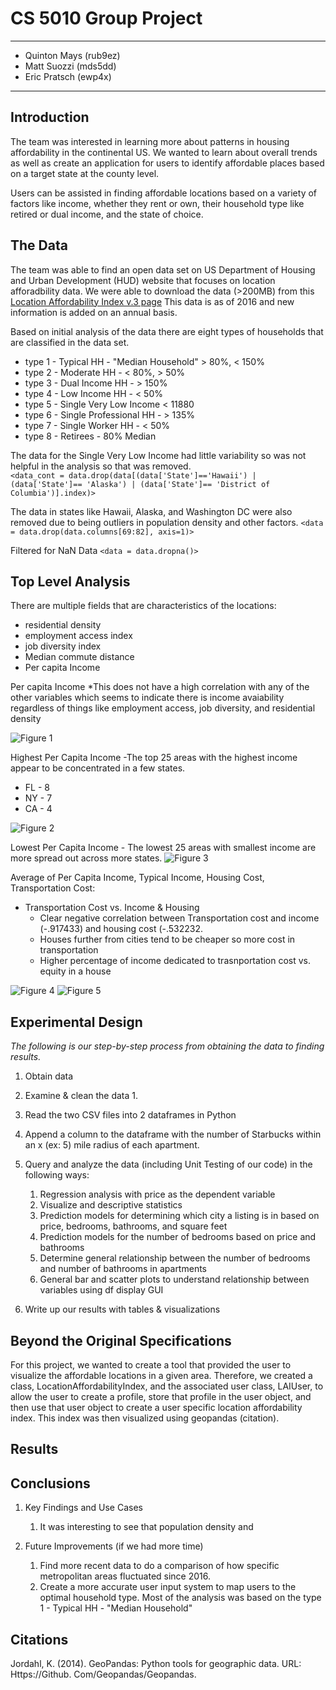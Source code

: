 # CS 5010 Group Project
---
- Quinton Mays (rub9ez)
- Matt Suozzi (mds5dd)
- Eric Pratsch (ewp4x)
---
## Introduction
The team was interested in learning more about patterns in housing affordability in the continental US.  We wanted to learn about overall trends as well as create an application for users to identify affordable places based on a target state at the county level.  

Users can be assisted in finding affordable locations based on a variety of factors like income, whether they rent or own, their household type like retired or dual income, and the state of choice.

## The Data
The team was able to find an open data set on US Department of Housing and Urban Development (HUD) website that focuses on location afforadbility data.  We were able to download the data (>200MB) from this [Location Affordability Index v.3 page](https://hudgis-hud.opendata.arcgis.com/datasets/location-affordability-index-v-3?geometry=-82.653%2C-52.642%2C83.284%2C85.381)  This data is as of 2016 and new information is added on an annual basis.

Based on initial analysis of the data there are eight types of households that are classified in the data set.   
*  type 1 - Typical HH - "Median Household" > 80%, < 150%
*  type 2 - Moderate HH - < 80%, > 50%
*  type 3 - Dual Income HH - > 150%
*  type 4 - Low Income HH - < 50%
*  type 5 - Single Very Low Income  < 11880
*  type 6 - Single Professional HH - > 135%
*  type 7 - Single Worker HH - < 50%
*  type 8 - Retirees - 80% Median

The data for the Single Very Low Income had little variability so was not helpful in the analysis so that was removed.  
`<data_cont = data.drop(data[(data['State']=='Hawaii') | (data['State']== 'Alaska') | (data['State']== 'District of Columbia')].index)>`

The data in states like Hawaii, Alaska, and Washington DC were also removed due to being outliers in population density and other factors.
`<data = data.drop(data.columns[69:82], axis=1)>`

Filtered for NaN Data
`<data = data.dropna()>`

## Top Level Analysis
There are multiple fields that are characteristics of the locations:
* residential density
* employment access index
* job diversity index
* Median commute distance
* Per capita Income

Per capita Income
*This does not have a high correlation with any of the other variables which seems to indicate there is income avaiability regardless of things like employment access, job diversity, and residential density

![Figure 1](https://github.com/q-maze/location-affordability-tool/blob/main/Report/Scatter%20Plot%20of%20Main%20Measurements.png)

Highest Per Capita Income -The top 25 areas with the highest income appear to be concentrated in a few states.
* FL - 8
* NY - 7
* CA - 4

![Figure 2](https://github.com/q-maze/location-affordability-tool/blob/main/Report/Highest%20Income%20Per%20Capita.png)

Lowest Per Capita Income - The lowest 25 areas with smallest income are more spread out across more states.
![Figure 3](https://github.com/q-maze/location-affordability-tool/blob/main/Report/Lowest%20Income%20Per%20Capita.png)

Average of Per Capita Income, Typical Income, Housing Cost, Transportation Cost:
* Transportation Cost vs. Income & Housing
   * Clear negative correlation between Transportation cost and income (-.917433) and housing cost (-.532232.
   * Houses further from cities tend to be cheaper so more cost in transportation 
   * Higher percentage of income dedicated to trasnportation cost vs. equity in a house

![Figure 4](https://github.com/q-maze/location-affordability-tool/blob/main/Report/correlation%20plot.png)
![Figure 5](https://github.com/q-maze/location-affordability-tool/blob/main/Report/State%20Mean%20Data%20Scatterplot.png)

## Experimental Design
*The following is our step-by-step process from obtaining the data to finding
results.*
1. Obtain data

2. Examine & clean the data
   1. 
3. Read the two CSV files into 2 dataframes in Python
4. Append a column to the dataframe with the number of Starbucks within an x (ex: 5) mile radius of each apartment.
5. Query and analyze the data (including Unit Testing of our code) in the
following ways:
   1. Regression analysis with price as the dependent variable
   2. Visualize and descriptive statistics
   3. Prediction models for determining which city a listing is in based on price, bedrooms, bathrooms, and square feet
   4. Prediction models for the number of bedrooms based on price and bathrooms
   5. Determine general relationship between the number of bedrooms and number of bathrooms in apartments
   6. General bar and scatter plots to understand relationship between variables using df display GUI
6. Write up our results with tables & visualizations

## Beyond the Original Specifications

For this project, we wanted to create a tool that provided the user to visualize the affordable locations in a given area. Therefore, we created a class, LocationAffordabilityIndex, and the associated user class, LAIUser, to allow the user to create a profile, store that profile in the user object, and then use that user object to create a user specific location affordability index. This index was then visualized using geopandas (citation).

## Results


## Conclusions
1. Key Findings and Use Cases
   1. It was interesting to see that population density and 

2. Future Improvements (if we had more time)
   1. Find more recent data to do a comparison of how specific metropolitan areas fluctuated since 2016.
   2. Create a more accurate user input system to map users to the optimal household type.  Most of the analysis was based on the type 1 - Typical HH - "Median Household"

## Citations

Jordahl, K. (2014). GeoPandas: Python tools for geographic data. URL: Https://Github. Com/Geopandas/Geopandas.

